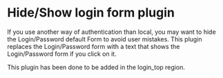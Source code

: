Hide/Show login form plugin
===

If you use another way of authentication than local, you may want to hide the Login/Password default Form to avoid user mistakes.
This plugin replaces the Login/Password form with a text that shows the Login/Password form if you click on it.

This plugin has been done to be added in the login_top region.